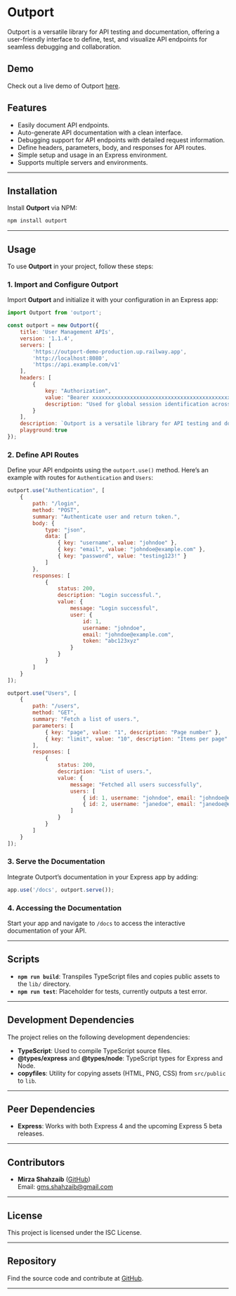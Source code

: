 # Outport

Outport is a versatile library for API testing and documentation, offering a user-friendly interface to define, test, and visualize API endpoints for seamless debugging and collaboration.

## Demo

Check out a live demo of Outport [here](https://bugstuck.com/docs/).

## Features

- Easily document API endpoints.
- Auto-generate API documentation with a clean interface.
- Debugging support for API endpoints with detailed request information.
- Define headers, parameters, body, and responses for API routes.
- Simple setup and usage in an Express environment.
- Supports multiple servers and environments.

---

## Installation

Install **Outport** via NPM:

```bash
npm install outport
```
---

## Usage

To use **Outport** in your project, follow these steps:

### 1. Import and Configure Outport

Import **Outport** and initialize it with your configuration in an Express app:

```javascript
import Outport from 'outport';

const outport = new Outport({
    title: 'User Management APIs',
    version: '1.1.4',
    servers: [
        'https://outport-demo-production.up.railway.app',
        'http://localhost:8080',
        'https://api.example.com/v1'
    ],
    headers: [
        {
            key: "Authorization",
            value: "Bearer xxxxxxxxxxxxxxxxxxxxxxxxxxxxxxxxxxxxxxxxxxxxxxxxxxxxxxxxxxx",
            description: "Used for global session identification across requests"
        }
    ],
    description: `Outport is a versatile library for API testing and documentation, offering a user-friendly interface to define, test, and visualize API endpoints for seamless debugging and collaboration.`,
    playground:true
});
```

### 2. Define API Routes

Define your API endpoints using the `outport.use()` method. Here’s an example with routes for `Authentication` and `Users`:

```javascript
outport.use("Authentication", [
    {
        path: "/login",
        method: "POST",
        summary: "Authenticate user and return token.",
        body: {
            type: "json",
            data: [
                { key: "username", value: "johndoe" },
                { key: "email", value: "johndoe@example.com" },
                { key: "password", value: "testing123!" }
            ]
        },
        responses: [
            {
                status: 200,
                description: "Login successful.",
                value: {
                    message: "Login successful",
                    user: {
                        id: 1,
                        username: "johndoe",
                        email: "johndoe@example.com",
                        token: "abc123xyz"
                    }
                }
            }
        ]
    }
]);

outport.use("Users", [
    {
        path: "/users",
        method: "GET",
        summary: "Fetch a list of users.",
        parameters: [
            { key: "page", value: "1", description: "Page number" },
            { key: "limit", value: "10", description: "Items per page" }
        ],
        responses: [
            {
                status: 200,
                description: "List of users.",
                value: {
                    message: "Fetched all users successfully",
                    users: [
                        { id: 1, username: "johndoe", email: "johndoe@example.com" },
                        { id: 2, username: "janedoe", email: "janedoe@example.com" }
                    ]
                }
            }
        ]
    }
]);
```

### 3. Serve the Documentation

Integrate Outport’s documentation in your Express app by adding:

```javascript
app.use('/docs', outport.serve());
```

### 4. Accessing the Documentation

Start your app and navigate to `/docs` to access the interactive documentation of your API.

---

## Scripts

- **`npm run build`**: Transpiles TypeScript files and copies public assets to the `lib/` directory.
- **`npm run test`**: Placeholder for tests, currently outputs a test error.

---

## Development Dependencies

The project relies on the following development dependencies:

- **TypeScript**: Used to compile TypeScript source files.
- **@types/express** and **@types/node**: TypeScript types for Express and Node.
- **copyfiles**: Utility for copying assets (HTML, PNG, CSS) from `src/public` to `lib`.

---

## Peer Dependencies

- **Express**: Works with both Express 4 and the upcoming Express 5 beta releases.

---

## Contributors

- **Mirza Shahzaib** ([GitHub](https://github.com/GMShahzaib))  
  Email: gms.shahzaib@gmail.com

---

## License

This project is licensed under the ISC License.

---

## Repository

Find the source code and contribute at [GitHub](https://github.com/GMShahzaib/outport).

---